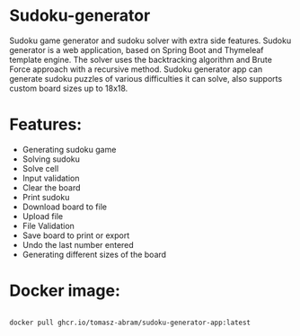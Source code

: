 # Sudoku-generator

Sudoku game generator and sudoku solver with extra side features. Sudoku generator is a web application, based on Spring Boot and Thymeleaf template engine. The solver uses the backtracking algorithm and Brute Force approach with a recursive method. Sudoku generator app can generate sudoku puzzles of various difficulties it can solve, also supports custom board sizes up to 18x18.


# Features:
- Generating sudoku game
- Solving sudoku
- Solve cell
- Input validation
- Clear the board
- Print sudoku
- Download board to file
- Upload file
- File Validation
- Save board to print or export
- Undo the last number entered
- Generating different sizes of the board

# Docker image:

<code>
docker pull ghcr.io/tomasz-abram/sudoku-generator-app:latest
</code>
